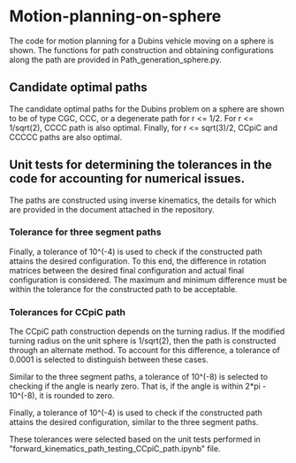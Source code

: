 # Motion-planning-on-sphere
The code for motion planning for a Dubins vehicle moving on a sphere is shown. The functions for path construction and obtaining configurations along the path are provided in Path_generation_sphere.py.

## Candidate optimal paths

The candidate optimal paths for the Dubins problem on a sphere are shown to be of type CGC, CCC, or a degenerate path for r <= 1/2. For r <= 1/sqrt(2), CCCC path is also optimal. Finally, for r <= sqrt(3)/2, CCpiC and CCCCC paths are also optimal.

## Unit tests for determining the tolerances in the code for accounting for numerical issues.

The paths are constructed using inverse kinematics, the details for which are provided in the document attached in the repository.

### Tolerance for three segment paths

Finally, a tolerance of 10^(-4) is used to check if the constructed path attains the desired configuration. To this end, the difference in rotation matrices between the desired final configuration and actual final configuration is considered. The maximum and minimum difference must be within the tolerance for the constructed path to be acceptable.

### Tolerances for CCpiC path

The CCpiC path construction depends on the turning radius. If the modified turning radius on the unit sphere is 1/sqrt(2), then the path is constructed through an alternate method. To account for this difference, a tolerance of 0.0001 is selected to distinguish between these cases.

Similar to the three segment paths, a tolerance of 10^(-8) is selected to checking if the angle is nearly zero. That is, if the angle is within 2*pi - 10^(-8), it is rounded to zero.

Finally, a tolerance of 10^(-4) is used to check if the constructed path attains the desired configuration, similar to the three segment paths.

These tolerances were selected based on the unit tests performed in "forward_kinematics_path_testing_CCpiC_path.ipynb" file.